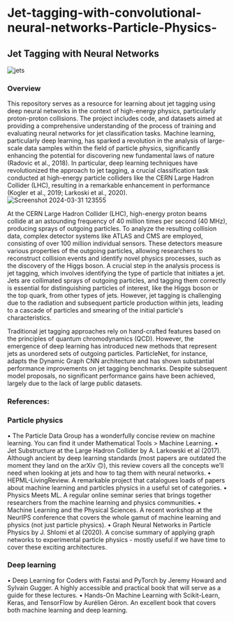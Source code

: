 # Jet-tagging-with-convolutional-neural-networks-Particle-Physics-
## Jet Tagging with Neural Networks
![jets](https://github.com/Anushka091922/Jet-tagging-with-convolutional-neural-networks-Particle-Physics-/assets/114327511/d1a5cdb2-ac75-46ba-ada0-5c617e7e2044)


### Overview
This repository serves as a resource for learning about jet tagging using deep neural networks in the context of high-energy physics, particularly proton-proton collisions. The project includes code, and datasets aimed at providing a comprehensive understanding of the process of training and evaluating neural networks for jet classification tasks.
Machine learning, particularly deep learning, has sparked a revolution in the analysis of large-scale data samples within the field of particle physics, significantly enhancing the potential for discovering new fundamental laws of nature (Radovic et al., 2018). In particular, deep learning techniques have revolutionized the approach to jet tagging, a crucial classification task conducted at high-energy particle colliders like the CERN Large Hadron Collider (LHC), resulting in a remarkable enhancement in performance (Kogler et al., 2019; Larkoski et al., 2020).
![Screenshot 2024-03-31 123555](https://github.com/Anushka091922/Jet-tagging-with-convolutional-neural-networks-Particle-Physics-/assets/114327511/f3016aa4-c44e-45a8-bd9b-82766895d859)
 
At the CERN Large Hadron Collider (LHC), high-energy proton beams collide at an astounding frequency of 40 million times per second (40 MHz), producing sprays of outgoing particles. To analyze the resulting collision data, complex detector systems like ATLAS and CMS are employed, consisting of over 100 million individual sensors. These detectors measure various properties of the outgoing particles, allowing researchers to reconstruct collision events and identify novel physics processes, such as the discovery of the Higgs boson.
A crucial step in the analysis process is jet tagging, which involves identifying the type of particle that initiates a jet. Jets are collimated sprays of outgoing particles, and tagging them correctly is essential for distinguishing particles of interest, like the Higgs boson or the top quark, from other types of jets. However, jet tagging is challenging due to the radiation and subsequent particle production within jets, leading to a cascade of particles and smearing of the initial particle's characteristics.

Traditional jet tagging approaches rely on hand-crafted features based on the principles of quantum chromodynamics (QCD). However, the emergence of deep learning has introduced new methods that represent jets as unordered sets of outgoing particles. ParticleNet, for instance, adapts the Dynamic Graph CNN architecture and has shown substantial performance improvements on jet tagging benchmarks. Despite subsequent model proposals, no significant performance gains have been achieved, largely due to the lack of large public datasets.

### References:
### Particle physics
•	The Particle Data Group has a wonderfully concise review on machine learning. You can find it under Mathematical Tools > Machine Learning.
•	Jet Substructure at the Large Hadron Collider by A. Larkowski et al (2017). Although ancient by deep learning standards (most papers are outdated the moment they land on the arXiv 🙃), this review covers all the concepts we’ll need when looking at jets and how to tag them with neural networks.
•	HEPML-LivingReview. A remarkable project that catalogues loads of papers about machine learning and particles physics in a useful set of categories.
•	Physics Meets ML. A regular online seminar series that brings together researchers from the machine learning and physics communities.
•	Machine Learning and the Physical Sciences. A recent workshop at the NeurIPS conference that covers the whole gamut of machine learning and physics (not just particle physics).
•	Graph Neural Networks in Particle Physics by J. Shlomi et al (2020). A concise summary of applying graph networks to experimental particle physics - mostly useful if we have time to cover these exciting architectures.
### Deep learning
•	Deep Learning for Coders with Fastai and PyTorch by Jeremy Howard and Sylvain Gugger. A highly accessible and practical book that will serve as a guide for these lectures.
•	Hands-On Machine Learning with Scikit-Learn, Keras, and TensorFlow by Aurélien Géron. An excellent book that covers both machine learning and deep learning.



